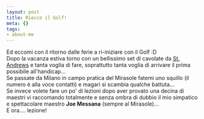 ```yaml
--- 
layout: post
title: Riecco il Golf!
meta: {}
tags: 
- about-me
---
```

Ed eccomi con il ritorno dalle ferie a ri-iniziare con il Golf :D  
Dopo la vacanza estiva torno con un bellissimo set di cavolate da [St. Andrews](http://www.standrews.org.uk/) e tanta voglia di fare, soprattutto tanta voglia di arrivare il prima possibile all'handicap...  
Se passate da Milano in campo pratica del Mirasole fatemi uno squillo (il numero è alla voce contatti) e magari si scambia qualche battuta...  
Se invece volete fare un po' di lezioni dopo aver provato una decina di maestri vi raccomando totalmente e senza ombra di dubbio il mio simpatico e spettacolare maestro **Joe Messana** (sempre al Mirasole)...  
E ora.... lezione! 
